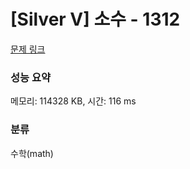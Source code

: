 # [Silver V] 소수 - 1312 

[문제 링크](https://www.acmicpc.net/problem/1312) 

### 성능 요약

메모리: 114328 KB, 시간: 116 ms

### 분류

수학(math)


